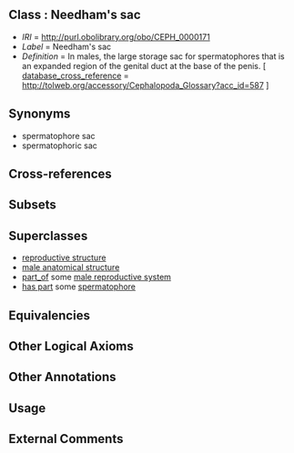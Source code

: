 
## Class : Needham's sac

 * *IRI* = http://purl.obolibrary.org/obo/CEPH_0000171
 * *Label* = Needham's sac
 * *Definition* = In males, the large storage sac for spermatophores that is an expanded region of the genital duct at the base of the penis. [ [database_cross_reference](../../ef/oboInOwl#hasDbXref.md) = http://tolweb.org/accessory/Cephalopoda_Glossary?acc_id=587 ]

## Synonyms

 * spermatophore sac
 * spermatophoric sac

## Cross-references


## Subsets


## Superclasses

 * [reproductive structure](../../UBERON/56/UBERON_0005156.md)
 * [male anatomical structure](../../UBERON/03/UBERON_0014403.md)
 * [part_of](../../BFO/50/BFO_0000050.md) some [male reproductive system](../../UBERON/79/UBERON_0000079.md)
 * [has part](../../BFO/51/BFO_0000051.md) some [spermatophore](../../CEPH/37/CEPH_0000237.md)

## Equivalencies


## Other Logical Axioms


## Other Annotations


## Usage


## External Comments


